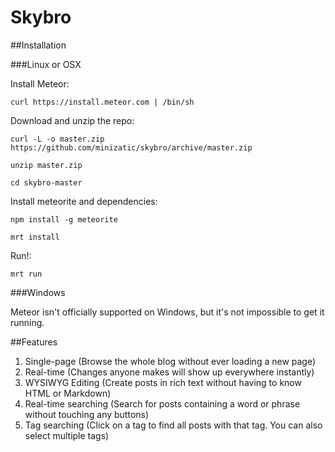 Skybro
======

##Installation

###Linux or OSX

Install Meteor:

```
curl https://install.meteor.com | /bin/sh
```

Download and unzip the repo:

```
curl -L -o master.zip https://github.com/minizatic/skybro/archive/master.zip

unzip master.zip

cd skybro-master
```
Install meteorite and dependencies:

```
npm install -g meteorite

mrt install
```

Run!:

```
mrt run
```

###Windows

Meteor isn't officially supported on Windows, but it's not impossible to get it running.

##Features
1. Single-page (Browse the whole blog without ever loading a new page)
2. Real-time (Changes anyone makes will show up everywhere instantly)
3. WYSIWYG Editing (Create posts in rich text without having to know HTML or Markdown)
4. Real-time searching (Search for posts containing a word or phrase without touching any buttons)
5. Tag searching (Click on a tag to find all posts with that tag. You can also select multiple tags)